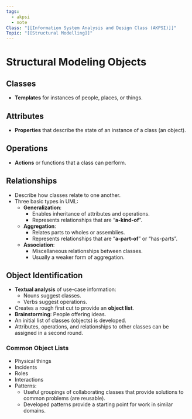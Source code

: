 ```yaml
---
tags:
  - akpsi
  - note
Class: "[[Information System Analysis and Design Class (AKPSI)]]"
Topic: "[[Structural Modelling]]"
---
```


# Structural Modeling Objects

## Classes
- **Templates** for instances of people, places, or things.

## Attributes
- **Properties** that describe the state of an instance of a class (an object).

## Operations
- **Actions** or functions that a class can perform.

## Relationships
- Describe how classes relate to one another.
- Three basic types in UML:
  - **Generalization**:
    - Enables inheritance of attributes and operations.
    - Represents relationships that are “**a-kind-of**”.
  - **Aggregation**:
    - Relates parts to wholes or assemblies.
    - Represents relationships that are “**a-part-of**” or “has-parts”.
  - **Association**:
    - Miscellaneous relationships between classes.
    - Usually a weaker form of aggregation.

## Object Identification
- **Textual analysis** of use-case information:
  - Nouns suggest classes.
  - Verbs suggest operations.
- Creates a rough first cut to provide an **object list**.
- **Brainstorming**: People offering ideas.
- An initial list of classes (objects) is developed.
- Attributes, operations, and relationships to other classes can be assigned in a second round.

### Common Object Lists
- Physical things
- Incidents
- Roles
- Interactions
- Patterns:
  - Useful groupings of collaborating classes that provide solutions to common problems (are reusable).
  - Developed patterns provide a starting point for work in similar domains.

